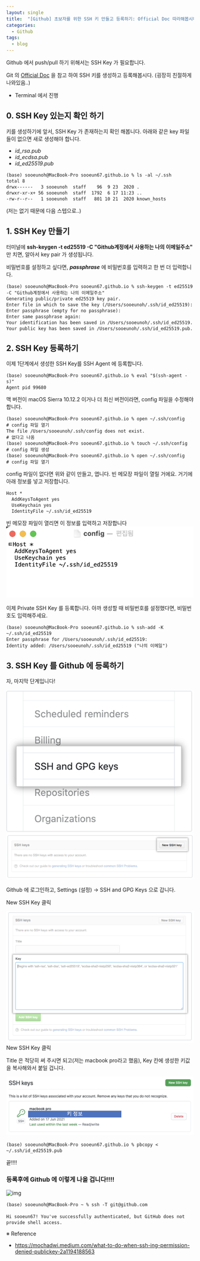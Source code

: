 ```yaml
---
layout: single
title:  "[Github] 초보자를 위한 SSH 키 만들고 등록하기: Official Doc 따라해봅시다"
categories:
  - Github
tags:
  - blog
---
```


Github 에서 push/pull 하기 위해서는 SSH Key 가 필요합니다. 

Git 의 [Official Doc](https://docs.github.com/en/github/authenticating-to-github/connecting-to-github-with-ssh/generating-a-new-ssh-key-and-adding-it-to-the-ssh-agent) 을 참고 하여 SSH 키를 생성하고 등록해봅시다. (굉장히 친절하게 나와있음..)

- Terminal 에서 진행


## **0. SSH Key 있는지 확인 하기**

키를 생성하기에 앞서, SSH Key 가 존재하는지 확인 해봅니다. 아래와 같은 key 파일들이 없으면 새로 생성해야 합니다. 

- *id_rsa.pub*
- *id_ecdsa.pub*
- *id_ed25519.pub*

```shell
(base) sooeunoh@MacBook-Pro sooeun67.github.io % ls -al ~/.ssh
total 8
drwx------   3 sooeunoh  staff    96  9 23  2020 .
drwxr-xr-x+ 56 sooeunoh  staff  1792  6 17 11:23 ..
-rw-r--r--   1 sooeunoh  staff   801 10 21  2020 known_hosts
```

 (저는 없기 때문에 다음 스텝으로..)


## **1. SSH Key 만들기**

터미널에 **ssh-keygen -t ed25519 -C "Github계정에서 사용하는 나의 이메일주소"** 만 치면, 알아서 key pair 가 생성됩니다.

비밀번호를 설정하고 싶다면, ***passphrase*** 에 비밀번호를 입력하고 한 번 더 입력합니다. 

```shell
(base) sooeunoh@MacBook-Pro sooeun67.github.io % ssh-keygen -t ed25519 -C "Github계정에서 사용하는 나의 이메일주소"
Generating public/private ed25519 key pair.
Enter file in which to save the key (/Users/sooeunoh/.ssh/id_ed25519): 
Enter passphrase (empty for no passphrase): 
Enter same passphrase again: 
Your identification has been saved in /Users/sooeunoh/.ssh/id_ed25519.
Your public key has been saved in /Users/sooeunoh/.ssh/id_ed25519.pub.
```

## **2. SSH Key 등록하기**

이제 1단계에서 생성한 SSH Key를 SSH Agent 에 등록합니다.

```shell
(base) sooeunoh@MacBook-Pro sooeun67.github.io % eval "$(ssh-agent -s)"
Agent pid 99680
```

맥 버전이 macOS Sierra 10.12.2 이거나 더 최신 버전이라면, config 파일을 수정해야 합니다. 

```shell
(base) sooeunoh@MacBook-Pro sooeun67.github.io % open ~/.ssh/config			# config 파일 열기
The file /Users/sooeunoh/.ssh/config does not exist.						# 없다고 나옴
(base) sooeunoh@MacBook-Pro sooeun67.github.io % touch ~/.ssh/config		# config 파일 생성
(base) sooeunoh@MacBook-Pro sooeun67.github.io % open ~/.ssh/config			# config 파일 열기
```

config 파일이 없다면 위와 같이 만들고, 엽니다. 빈 메모장 파일이 열릴 거에요. 거기에 아래 정보를 넣고 저장합니다.

```shell
Host *
  AddKeysToAgent yes
  UseKeychain yes
  IdentityFile ~/.ssh/id_ed25519
```

빈 메모장 파일이 열리면 이 정보를 입력하고 저장합니다
![img1](/assets/img/2021-06-17-github-ssh-key/config.png)


이제 Private SSH Key 를 등록합니다. 아까 생성할 때 비밀번호를 설정했다면, 비밀번호도 입력해주세요.

```shell
(base) sooeunoh@MacBook-Pro sooeun67.github.io % ssh-add -K ~/.ssh/id_ed25519
Enter passphrase for /Users/sooeunoh/.ssh/id_ed25519: 
Identity added: /Users/sooeunoh/.ssh/id_ed25519 ("나의 이메일")
```

 

## **3. SSH Key 를 Github 에 등록하기**

자, 마지막 단계입니다!

![img2](/assets/img/2021-06-17-github-ssh-key/ssh-1.png)
![img3](/assets/img/2021-06-17-github-ssh-key/ssh-2.png)

Github 에 로그인하고, Settings (설정) -> SSH and GPG Keys 으로 갑니다.

New SSH Key 클릭


![img4](/assets/img/2021-06-17-github-ssh-key/ssh-3.png)New SSH Key 클릭

Title 은 적당히 써 주시면 되고(저는 macbook pro라고 했음), Key 칸에 생성한 키값을 복사해와서 붙일 겁니다. 

![img5](/assets/img/2021-06-17-github-ssh-key/ssh-4.png)

```shell
(base) sooeunoh@MacBook-Pro sooeun67.github.io % pbcopy < ~/.ssh/id_ed25519.pub
```

끝!!!!

### 등록후에 Github 에 이렇게 나올 겁니다!!!!


![img](https://blog.kakaocdn.net/dn/6I5wf/btq7wO6qc5Z/0qKQLtb7H4OWRv7fdOM7EK/img.png)


```
(base) sooeunoh@MacBook-Pro ~ % ssh -T git@github.com

Hi sooeun67! You've successfully authenticated, but GitHub does not provide shell access.
```

※ Reference

- https://mochadwi.medium.com/what-to-do-when-ssh-ing-permission-denied-publickey-2a1194188563